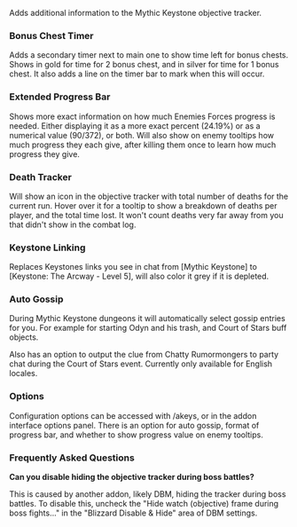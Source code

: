 Adds additional information to the Mythic Keystone objective tracker. 

### Bonus Chest Timer

Adds a secondary timer next to main one to show time left for bonus chests. Shows in gold for time for 2 bonus chest, and in silver for time for 1 bonus chest. It also adds a line on the timer bar to mark when this will occur.

### Extended Progress Bar

Shows more exact information on how much Enemies Forces progress is needed. Either displaying it as a more exact percent (24.19%) or as a numerical value (90/372), or both. Will also show on enemy tooltips how much progress they each give, after killing them once to learn how much progress they give.

### Death Tracker

Will show an icon in the objective tracker with total number of deaths for the current run. Hover over it for a tooltip to show a breakdown of deaths per player, and the total time lost. It won't count deaths very far away from you that didn't show in the combat log.

### Keystone Linking

Replaces Keystones links you see in chat from [Mythic Keystone] to [Keystone: The Arcway - Level 5], will also color it grey if it is depleted.

### Auto Gossip

During Mythic Keystone dungeons it will automatically select gossip entries for you. For example for starting Odyn and his trash, and Court of Stars buff objects.

Also has an option to output the clue from Chatty Rumormongers to party chat during the Court of Stars event. Currently only available for English locales.

### Options

Configuration options can be accessed with /akeys, or in the addon interface options panel. There is an option for auto gossip, format of progress bar, and whether to show progress value on enemy tooltips.

### Frequently Asked Questions

**Can you disable hiding the objective tracker during boss battles?**

This is caused by another addon, likely DBM, hiding the tracker during boss battles. To disable this, uncheck the "Hide watch (objective) frame during boss fights..." in the "Blizzard Disable & Hide" area of DBM settings.
